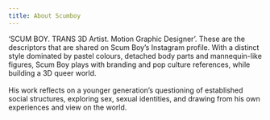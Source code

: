 ```yaml
---
title: About Scumboy
---
```


‘SCUM BOY. TRANS 3D Artist. Motion Graphic Designer’. These are the descriptors that are shared on Scum Boy’s Instagram profile. With a distinct style dominated by pastel colours, detached body parts and mannequin-like figures, Scum Boy plays with branding and pop culture references, while building a 3D queer world.  
<br />
His work reflects on a younger generation’s questioning of established social structures, exploring sex, sexual identities, and drawing from his own experiences and view on the world.
